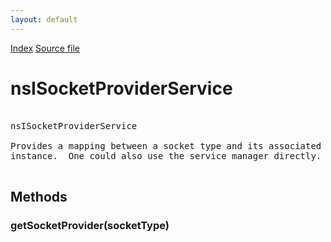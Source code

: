 ```yaml
---
layout: default
---
```

<div id='links'><a href="../index.html">Index</a>
<a href="http://dxr.mozilla.org/mozilla-central/source/netwerk/socket/nsISocketProviderService.idl">Source file</a>
</div>

# nsISocketProviderService #
<pre>  
nsISocketProviderService  
  
Provides a mapping between a socket type and its associated socket provider  
instance.  One could also use the service manager directly.  
  
</pre>
## Methods ##

### getSocketProvider(socketType) ###
